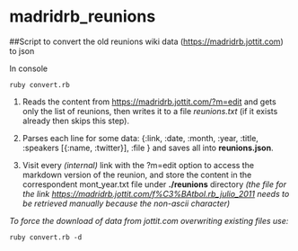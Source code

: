 # madridrb_reunions
##Script to convert the old reunions wiki data (https://madridrb.jottit.com) to json

In console
```
ruby convert.rb
```

1. Reads the content from https://madridrb.jottit.com/?m=edit and gets only the list of reunions, then writes it to a file *reunions.txt* (if it exists already then skips this step).

2. Parses each line for some data: {:link, :date, :month, :year, :title, :speakers [{:name, :twitter}], :file } and saves all into **reunions.json**.

3. Visit every _(internal)_ link with the ?m=edit option to access the markdown version of the reunion, and store the content in the correspondent mont_year.txt file under **./reunions** directory _(the file for the link https://madridrb.jottit.com/f%C3%BAtbol.rb_julio_2011 needs to be retrieved manually because the non-ascii character)_


*To force the download of data from jottit.com overwriting existing files use:*

```
ruby convert.rb -d
```

